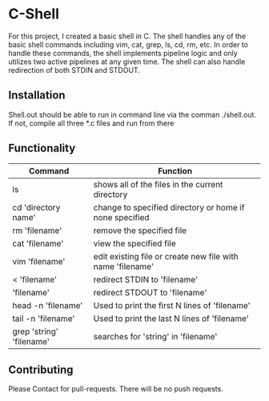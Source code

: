 # C-Shell

For this project, I created a basic shell in C. The shell handles any of the basic shell commands including vim, cat, grep, ls, cd, rm, etc. In order to handle these commands, the shell implements pipeline logic and only utilizes two active pipelines at any given time. The shell can also handle redirection of both STDIN and STDOUT.

## Installation

Shell.out should be able to run in command line via the comman ./shell.out. If not, compile all three *.c files and run from there

## Functionality
Command | Function
------------ | -------------
ls | shows all of the files in the current directory
cd 'directory name' | change to specified directory or home if none specified
rm 'filename' | remove the specified file
cat 'filename' | view the specified file
vim 'filename' | edit existing file or create new file with name 'filename'
< 'filename' | redirect STDIN to 'filename'
 'filename' | redirect STDOUT to 'filename'
head -n 'filename' | Used to print the first N lines of 'filename'
tail -n 'filename' | Used to print the last N lines of 'filename'
grep 'string' 'filename' | searches for 'string' in 'filename'


## Contributing
Please Contact for pull-requests. There will be no push requests.
